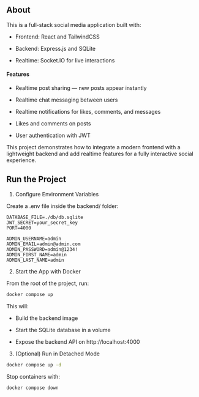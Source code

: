 ## About

This is a full-stack social media application built with:

- Frontend: React and TailwindCSS

- Backend: Express.js and SQLite

- Realtime: Socket.IO for live interactions

#### Features

- Realtime post sharing — new posts appear instantly

- Realtime chat messaging between users

- Realtime notifications for likes, comments, and messages

- Likes and comments on posts

- User authentication with JWT

This project demonstrates how to integrate a modern frontend with a lightweight backend and add realtime features for a fully interactive social experience.


## Run the Project

1. Configure Environment Variables

Create a .env file inside the backend/ folder:
```env
DATABASE_FILE=./db/db.sqlite
JWT_SECRET=your_secret_key
PORT=4000

ADMIN_USERNAME=admin
ADMIN_EMAIL=admin@admin.com
ADMIN_PASSWORD=admin@1234!
ADMIN_FIRST_NAME=admin
ADMIN_LAST_NAME=admin
```

2. Start the App with Docker

From the root of the project, run:
```sh
docker compose up
```

This will:

- Build the backend image

- Start the SQLite database in a volume

- Expose the backend API on http://localhost:4000

3. (Optional) Run in Detached Mode
```sh
docker compose up -d
```

Stop containers with:

```sh
docker compose down
```